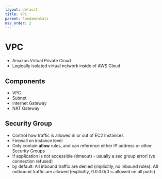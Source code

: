 ```yaml
---
layout: default
title: VPC
parent: Fundamentals
nav_order: 2
---
```


# VPC

- Amazon Virtual Private Cloud
- Logically isolated virtual network inside of AWS Cloud

## Components
- VPC
- Subnet
- Internet Gateway
- NAT Gateway


## Security Group
- Control how traffic is allowed in or out of EC2 Instances
- Firewall on instance level
- Only contain **allow** rules, and can reference either IP address or other Security Groups
- If application is not accessible (timeout) - usually a sec group error! (vs connection refused)
- by default: All inbound traffic are denied (implicitly, no inbound rules). All outbound traffic are allowed (explicitly, 0.0.0.0/0 is allowed on all ports)